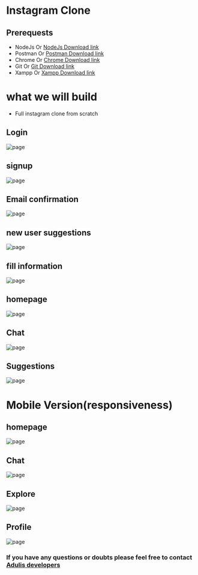 # Instagram Clone

## Prerequests

- NodeJs Or [NodeJs Download link](https://nodejs.org/en/download/)
- Postman Or [Postman Download link](https://www.postman.com/downloads/)
- Chrome Or [Chrome Download link](https://www.google.com/chrome/)
- Git Or [Git Download link](https://git-scm.com/downloads)
- Xampp Or [Xampp Download link](https://www.apachefriends.org/download.html)

# what we will build
- Full instagram clone from scratch

## Login
![page](./project/demo_images/login.png)

## signup
![page](./project/demo_images/sign_up.png)

## Email confirmation
![page](./project/demo_images/email_confirm.png)
## new user suggestions
![page](./project/demo_images/new_user_must_follow.png)
## fill information
![page](./project/demo_images/fill_info.png)
## homepage 
![page](./project/demo_images/homepage_2.png)
## Chat 
![page](./project/demo_images/chat.png)
## Suggestions 
![page](./project/demo_images/suggestions.png)

# Mobile Version(responsiveness)
## homepage
![page](./project/demo_images/mobile_homepage.png)
## Chat
![page](./project/demo_images/mobile_chat.png)
## Explore
![page](./project/demo_images/mobile_Explore.png) 
## Profile
![page](./project/demo_images/mobile_Profile.png)

### If you have any questions or doubts please feel free to contact [Adulis developers](https://t.me/adulis_developers) 